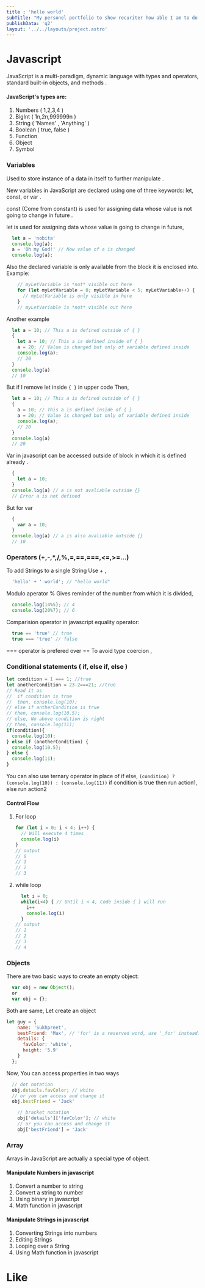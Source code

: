 ```yaml
---
title : 'hello world'
subTitle: "My personel portfolio to show recuriter how able I am to do stuff ." 
publishData: 'q2'
layout: '../../layouts/project.astro'
---
```


# Javascript
JavaScript is a multi-paradigm, dynamic language with types and operators, standard  built-in objects, and methods .

#### JavaScript's types are:
  1. Numbers ( 1,2,3,4 )
  1. BigInt ( 1n,2n,999999n )
  1. String ( 'Names' , 'Anything' )
  1. Boolean ( true, false )
  1. Function 
  1. Object
  1. Symbol

### Variables 
Used to store instance of a data in itself to further manipulate .

New variables in JavaScript are declared 
using one of three keywords: let, const, or var .

const (Come from constant) is used for assigning data whose value is not going to  change in future .

let is used for assigning data whose value is going to change in future,
  ```javascript
    let a = 'nobita'
    console.log(a);
    a = 'Oh my God!' // Now value of a is changed
    console.log(a);
  ```
Also the declared variable is only available from the block it is enclosed into.
Example:
  ```javascript
      // myLetVariable is *not* visible out here
      for (let myLetVariable = 0; myLetVariable < 5; myLetVariable++) {
        // myLetVariable is only visible in here
      }
      // myLetVariable is *not* visible out here
  ```
Another example 
  ```javascript
    let a = 10; // This a is defined outside of { } 
    {
      let a = 10; // This a is defined inside of { }
      a = 20; // Value is changed but only of variable defined inside
      console.log(a);
      // 20
    }
    console.log(a)
    // 10
  ```
But if I remove let inside `{ }` in upper code 
  Then,
  ```javascript
    let a = 10; // This a is defined outside of { } 
    {
      a = 10; // This a is defined inside of { }
      a = 20; // Value is changed but only of variable defined inside
      console.log(a);
      // 20
    }
    console.log(a)
    // 20
  ```
  Var in javascript can be accessed outside of block in which it is defined already .
  ```javascript
    {
      let a = 10;
    }
    console.log(a) // a is not avaliable outside {} 
    // Error a is not defined
  ```
  But for var
  ```javascript
    {
      var a = 10;
    }
    console.log(a) // a is also avaliable outside {} 
    // 10
  ```
### Operators (+,-,*,/,%,=,==,===,<=,>=...)
  To add Strings to a single String Use + ,
  ```javascript
    'hello' + ' world'; // "hello world"
  ```
  Modulo aperator %
  Gives reminder of the number from which it is divided,
  ```javascript
    console.log(14%5); // 4
    console.log(20%7); // 6
  ```
  Comparision operator in javascript
  equality operator:
  ```javascript
    true == 'true' // true
    true === 'true' // false 
  ```
  === operator is prefered over == To avoid type coercion ,
### Conditional statements ( if, else if, else )
  ```javascript
  let condition = 1 === 1; //true
  let anotherCondition = 23-2===21; //true
  // Read it as 
  //  if condition is true 
  //  then, console.log(10);
  // else if antherCondition is true
  // then, console.log(10.5);
  // else, No above condition is right
  // then, console.log(11);
  if(condition){ 
    console.log(10);
  } else if (anotherCondition) {
    console.log(10.5);
  } else {
    console.log(11);
  }
  ```
  You can also use  ternary operator in place of if else,
  `(condition) ? (console.log(10)) : (console.log(11))`
  if condition is true then run action1, else run action2

#### Control Flow
  1. For loop
      ```js
      for (let i = 0; i < 4; i++) {
        // Will execute 4 times
        console.log(i)
      }
      // output
      // 0
      // 1
      // 2
      // 3
      ```
  2. while loop
      ```js
        let i = 0;
        while(i<4) { // Until i < 4, Code inside { } will run
          i++
          console.log(i)
        }
      // output 
      // 1
      // 2
      // 3
      // 4
      ``` 
### Objects
  There are two basic ways to create an empty object:
  ```js
    var obj = new Object();
    or 
    var obj = {};
  ```
  Both are same,
  Let create an object
  ```js
  let guy = {
      name: 'Sukhpreet',
      bestFriend: 'Max', // 'for' is a reserved word, use '_for' instead.
      details: {
        favColor: 'white',
        height: '5.9'
      }
    };
  ```
  Now, You can access properties in two ways
  ```js
    // dot notation
    obj.details.favColor; // white
    // or you can access and change it
    obj.bestFriend = 'Jack' 
  ```
  ```javascript
      // bracket notation
      obj['details']['favColor']; // white
      // or you can access and change it
      obj['bestFriend'] = 'Jack'
  ``` 
### Array
  Arrays in JavaScript are actually a special type of object.

#### Manipulate Numbers in javascript
  1. Convert a number to string
  1. Convert a string to number
  1. Using binary in javascript
  1. Math function in javascript

#### Manipulate Strings in javascript
  1. Converting Strings into numbers
  1. Editing Strings
  1. Looping over a String
  1. Using Math function in javascript
# Like